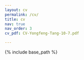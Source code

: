 ```yaml
---
layout: cv
permalink: /cv/
title: cv
nav: true
nav_order: 3
cv_pdf: CV-Yongfeng-Tang-10-7.pdf

---
```


{% include base_path %}


